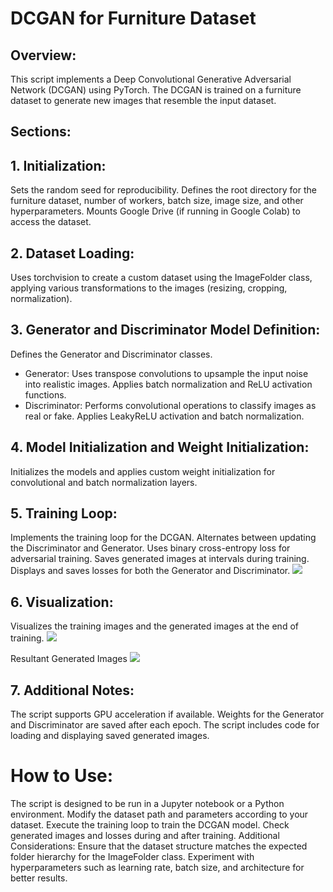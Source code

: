 # DCGAN for Furniture Dataset
## Overview:

This script implements a Deep Convolutional Generative Adversarial Network (DCGAN) using PyTorch. The DCGAN is trained on a furniture dataset to generate new images that resemble the input dataset.

## Sections:
## 1. Initialization:

Sets the random seed for reproducibility.
Defines the root directory for the furniture dataset, number of workers, batch size, image size, and other hyperparameters.
Mounts Google Drive (if running in Google Colab) to access the dataset.

## 2. Dataset Loading:

Uses torchvision to create a custom dataset using the ImageFolder class, applying various transformations to the images (resizing, cropping, normalization).

## 3. Generator and Discriminator Model Definition:

Defines the Generator and Discriminator classes.
* Generator:
Uses transpose convolutions to upsample the input noise into realistic images.
Applies batch normalization and ReLU activation functions.
* Discriminator:
Performs convolutional operations to classify images as real or fake.
Applies LeakyReLU activation and batch normalization.

## 4. Model Initialization and Weight Initialization:

Initializes the models and applies custom weight initialization for convolutional and batch normalization layers.

## 5. Training Loop:

Implements the training loop for the DCGAN.
Alternates between updating the Discriminator and Generator.
Uses binary cross-entropy loss for adversarial training.
Saves generated images at intervals during training.
Displays and saves losses for both the Generator and Discriminator.
![](https://imgur.com/1D31v6M.png)

## 6. Visualization:

Visualizes the training images and the generated images at the end of training.
![](https://imgur.com/h8YROqG.png)

Resultant Generated Images
![](https://imgur.com/u9VFdxH.png)

## 7. Additional Notes:

The script supports GPU acceleration if available.
Weights for the Generator and Discriminator are saved after each epoch.
The script includes code for loading and displaying saved generated images.

# How to Use:

The script is designed to be run in a Jupyter notebook or a Python environment.
Modify the dataset path and parameters according to your dataset.
Execute the training loop to train the DCGAN model.
Check generated images and losses during and after training.
Additional Considerations:
Ensure that the dataset structure matches the expected folder hierarchy for the ImageFolder class.
Experiment with hyperparameters such as learning rate, batch size, and architecture for better results.

